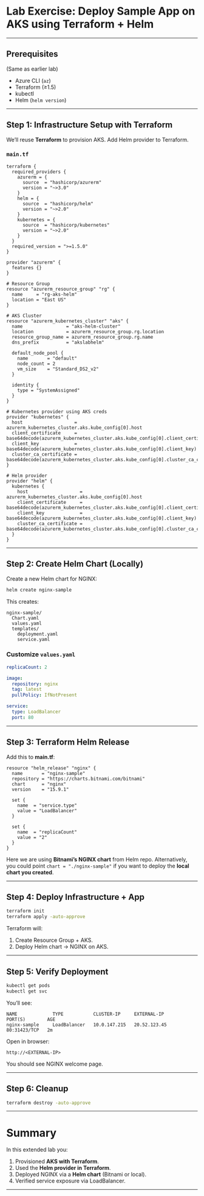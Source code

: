 
#  Lab Exercise: Deploy Sample App on AKS using Terraform + Helm

---

##  Prerequisites

(Same as earlier lab)

* Azure CLI (`az`)
* Terraform (≥1.5)
* kubectl
* Helm (`helm version`)

---

##  Step 1: Infrastructure Setup with Terraform

We’ll reuse **Terraform** to provision AKS. Add Helm provider to Terraform.

###  `main.tf`

```hcl
terraform {
  required_providers {
    azurerm = {
      source  = "hashicorp/azurerm"
      version = "~>3.0"
    }
    helm = {
      source  = "hashicorp/helm"
      version = "~>2.0"
    }
    kubernetes = {
      source  = "hashicorp/kubernetes"
      version = "~>2.0"
    }
  }
  required_version = ">=1.5.0"
}

provider "azurerm" {
  features {}
}

# Resource Group
resource "azurerm_resource_group" "rg" {
  name     = "rg-aks-helm"
  location = "East US"
}

# AKS Cluster
resource "azurerm_kubernetes_cluster" "aks" {
  name                = "aks-helm-cluster"
  location            = azurerm_resource_group.rg.location
  resource_group_name = azurerm_resource_group.rg.name
  dns_prefix          = "akslabhelm"

  default_node_pool {
    name       = "default"
    node_count = 2
    vm_size    = "Standard_DS2_v2"
  }

  identity {
    type = "SystemAssigned"
  }
}

# Kubernetes provider using AKS creds
provider "kubernetes" {
  host                   = azurerm_kubernetes_cluster.aks.kube_config[0].host
  client_certificate     = base64decode(azurerm_kubernetes_cluster.aks.kube_config[0].client_certificate)
  client_key             = base64decode(azurerm_kubernetes_cluster.aks.kube_config[0].client_key)
  cluster_ca_certificate = base64decode(azurerm_kubernetes_cluster.aks.kube_config[0].cluster_ca_certificate)
}

# Helm provider
provider "helm" {
  kubernetes {
    host                   = azurerm_kubernetes_cluster.aks.kube_config[0].host
    client_certificate     = base64decode(azurerm_kubernetes_cluster.aks.kube_config[0].client_certificate)
    client_key             = base64decode(azurerm_kubernetes_cluster.aks.kube_config[0].client_key)
    cluster_ca_certificate = base64decode(azurerm_kubernetes_cluster.aks.kube_config[0].cluster_ca_certificate)
  }
}
```

---

##  Step 2: Create Helm Chart (Locally)

Create a new Helm chart for NGINX:

```bash
helm create nginx-sample
```

This creates:

```
nginx-sample/
  Chart.yaml
  values.yaml
  templates/
    deployment.yaml
    service.yaml
```

###  Customize `values.yaml`

```yaml
replicaCount: 2

image:
  repository: nginx
  tag: latest
  pullPolicy: IfNotPresent

service:
  type: LoadBalancer
  port: 80
```

---

##  Step 3: Terraform Helm Release

Add this to **main.tf**:

```hcl
resource "helm_release" "nginx" {
  name       = "nginx-sample"
  repository = "https://charts.bitnami.com/bitnami"
  chart      = "nginx"
  version    = "15.9.1"

  set {
    name  = "service.type"
    value = "LoadBalancer"
  }

  set {
    name  = "replicaCount"
    value = "2"
  }
}
```

 Here we are using **Bitnami’s NGINX chart** from Helm repo.
Alternatively, you could point `chart = "./nginx-sample"` if you want to deploy the **local chart you created**.

---

##  Step 4: Deploy Infrastructure + App

```bash
terraform init
terraform apply -auto-approve
```

Terraform will:

1. Create Resource Group + AKS.
2. Deploy Helm chart → NGINX on AKS.

---

##  Step 5: Verify Deployment

```bash
kubectl get pods
kubectl get svc
```

You’ll see:

```
NAME             TYPE           CLUSTER-IP     EXTERNAL-IP      PORT(S)        AGE
nginx-sample     LoadBalancer   10.0.147.215   20.52.123.45     80:31423/TCP   2m
```

Open in browser:

```
http://<EXTERNAL-IP>
```

 You should see NGINX welcome page.

---

##  Step 6: Cleanup

```bash
terraform destroy -auto-approve
```

---

#  Summary

In this extended lab you:

1. Provisioned **AKS with Terraform**.
2. Used the **Helm provider in Terraform**.
3. Deployed NGINX via a **Helm chart** (Bitnami or local).
4. Verified service exposure via LoadBalancer.

---

